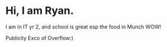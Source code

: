 # Hi, I am Ryan. 

I am in IT yr 2, and school is great esp the food in Munch WOW!

Publicity Exco of Overflow:) 